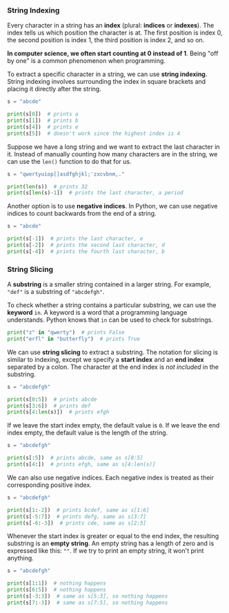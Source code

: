 ### String Indexing

Every character in a string has an **index** (plural: **indices** or **indexes**). The index tells us which position the character is at. The first position is index 0, the second position is index 1, the third position is index 2, and so on.

**In computer science, we often start counting at 0 instead of 1**. Being "off by one" is a common phenomenon when programming.

To extract a specific character in a string, we can use **string indexing**. String indexing involves surrounding the index in square brackets and placing it directly after the string.

```python
s = "abcde"

print(s[0])  # prints a
print(s[1])  # prints b
print(s[4])  # prints e
print(s[5])  # doesn't work since the highest index is 4
```

Suppose we have a long string and we want to extract the last character in it. Instead of manually counting how many characters are in the string, we can use the `len()` function to do that for us.

```python
s = "qwertyuiop[]asdfghjkl;'zxcvbnm,."

print(len(s))  # prints 32
print(s[len(s)-1])  # prints the last character, a period
```

Another option is to use **negative indices**. In Python, we can use negative indices to count backwards from the end of a string.

```python
s = "abcde"

print(s[-1])  # prints the last character, e
print(s[-2])  # prints the second last character, d
print(s[-4])  # prints the fourth last character, b
```

### String Slicing

A **substring** is a smaller string contained in a larger string. For example, `"def"` is a substring of `"abcdefgh"`.

To check whether a string contains a particular substring, we can use the **keyword** `in`. A keyword is a word that a programming language understands. Python knows that `in` can be used to check for substrings.

```python
print("z" in "qwerty")  # prints False
print("erfl" in "butterfly")  # prints True

```

We can use **string slicing** to extract a substring. The notation for slicing is similar to indexing, except we specify a **start index** and an **end index** separated by a colon. The character at the end index is *not included* in the substring.

```python
s = "abcdefgh"

print(s[0:5])  # prints abcde
print(s[3:6])  # prints def
print(s[4:len(s)])  # prints efgh
```

If we leave the start index empty, the default value is `0`. If we leave the end index empty, the default value is the length of the string.

```python
s = "abcdefgh"

print(s[:5])  # prints abcde, same as s[0:5]
print(s[4:])  # prints efgh, same as s[4:len(s)]
```

We can also use negative indices. Each negative index is treated as their corresponding positive index.

```python
s = "abcdefgh"

print(s[1:-2])  # prints bcdef, same as s[1:6]
print(s[-5:7])  # prints defg, same as s[3:7]
print(s[-6:-3])  # prints cde, same as s[2:5]
```

Whenever the start index is greater or equal to the end index, the resulting substring is an **empty string**. An empty string has a length of zero and is expressed like this: `""`. If we try to print an empty string, it won't print anything.

```python
s = "abcdefgh"

print(s[1:1])  # nothing happens
print(s[6:5])  # nothing happens
print(s[-3:3])  # same as s[5:3], so nothing happens
print(s[7:-3])  # same as s[7:5], so nothing happens
```
